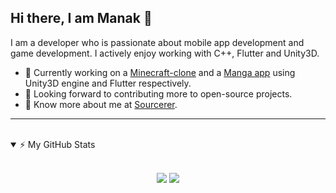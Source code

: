 ## Hi there, I am Manak 👋

I am a developer who is passionate about mobile app development and game development. I actively enjoy working with C++, Flutter and Unity3D.
<!-- blank line -->
- 🔭 Currently working on a [Minecraft-clone][MineClone] and a [Manga app][OtakuFix] using Unity3D engine and Flutter respectively.
- 🥅 Looking forward to contributing more to open-source projects.
- 👨 Know more about me at [Sourcerer][sourcerer].
 ---
<br>
<!-- blank line -->
<details open>
    <summary>⚡ My GitHub Stats </summary>
    <br>
    <p align="center">
        <img src="https://github-readme-stats.manakmishra.vercel.app/api?username=manakmishra&show_icons=true&theme=radical"/>
        <img src="https://github-readme-stats.manakmishra.vercel.app/api/top-langs/?username=manakmishra&layout=compact&theme=radical"/>
    </p>
</details>
<!-- blank line -->
<br>
<br>

[MineClone]: https://github.com/manakmishra/MineClone
[OtakuFix]: https://github.com/manakmishra/OtakuFix
[sourcerer]: https://sourcerer.io/manakmishra